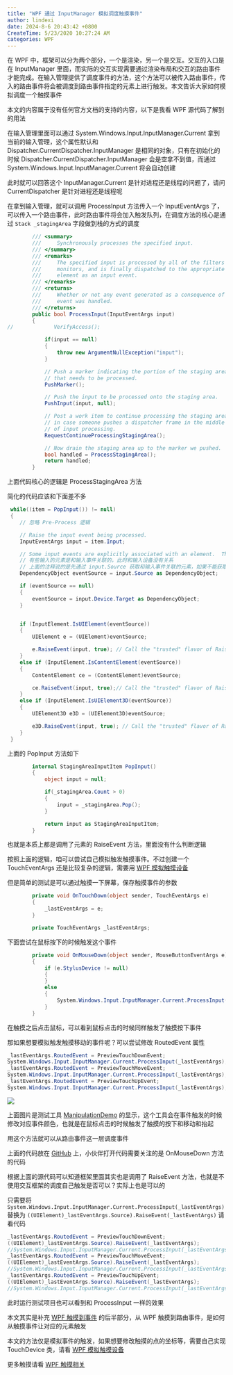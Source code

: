 ```yaml
---
title: "WPF 通过 InputManager 模拟调度触摸事件"
author: lindexi
date: 2024-8-6 20:43:42 +0800
CreateTime: 5/23/2020 10:27:24 AM
categories: WPF
---
```


在 WPF 中，框架可以分为两个部分，一个是渲染，另一个是交互。交互的入口是在 InputManager 里面，而实际的交互实现需要通过渲染布局和交互的路由事件才能完成。在输入管理提供了调度事件的方法，这个方法可以被传入路由事件，传入的路由事件将会被调度到路由事件指定的元素上进行触发。本文告诉大家如何模拟调度一个触摸事件

<!--more-->


<!-- CreateTime:5/23/2020 10:27:24 AM -->



本文的内容属于没有任何官方文档的支持的内容，以下是我看 WPF 源代码了解到的用法

在输入管理里面可以通过 System.Windows.Input.InputManager.Current 拿到当前的输入管理，这个属性默认和 Dispatcher.CurrentDispatcher.InputManager 是相同的对象，只有在初始化的时候 Dispatcher.CurrentDispatcher.InputManager 会是空拿不到值，而通过 System.Windows.Input.InputManager.Current 将会自动创建

此时就可以回答这个 InputManager.Current 是针对进程还是线程的问题了，请问 CurrentDispatcher 是针对进程还是线程呢

在拿到输入管理，就可以调用 ProcessInput 方法传入一个 InputEventArgs 了，可以传入一个路由事件，此时路由事件将会加入触发队列，在调度方法的核心是通过  `Stack _stagingArea` 字段做到栈的方式的调度

```csharp
        /// <summary>
        ///     Synchronously processes the specified input.
        /// </summary>
        /// <remarks>
        ///     The specified input is processed by all of the filters and
        ///     monitors, and is finally dispatched to the appropriate
        ///     element as an input event.
        /// </remarks>
        /// <returns>
        ///     Whether or not any event generated as a consequence of this
        ///     event was handled.
        /// </returns>
        public bool ProcessInput(InputEventArgs input)
        {
//             VerifyAccess();

            if(input == null)
            {
                throw new ArgumentNullException("input");
            }

            // Push a marker indicating the portion of the staging area
            // that needs to be processed.
            PushMarker();

            // Push the input to be processed onto the staging area.
            PushInput(input, null);

            // Post a work item to continue processing the staging area
            // in case someone pushes a dispatcher frame in the middle
            // of input processing.
            RequestContinueProcessingStagingArea();

            // Now drain the staging area up to the marker we pushed.
            bool handled = ProcessStagingArea();
            return handled;
        }
```

上面代码核心的逻辑是 ProcessStagingArea 方法

简化的代码应该和下面差不多

```csharp
 while((item = PopInput()) != null)
 {
    // 忽略 Pre-Process 逻辑

    // Raise the input event being processed.
    InputEventArgs input = item.Input;

    // Some input events are explicitly associated with an element.  Those that are not are associated with the target of the input device for this event.
    // 有些输入的元素是和输入事件关联的，此时和输入设备没有关系
    // 上面的注释说的是先通过 input.Source 获取和输入事件关联的元素，如果不能获取到，那么也许输入元素是和输入设备关联的，尝试从输入设备获取
    DependencyObject eventSource = input.Source as DependencyObject;

    if (eventSource == null)
    {
        eventSource = input.Device.Target as DependencyObject;
    }


    if (InputElement.IsUIElement(eventSource))
    {
        UIElement e = (UIElement)eventSource;

        e.RaiseEvent(input, true); // Call the "trusted" flavor of RaiseEvent. 
    }
    else if (InputElement.IsContentElement(eventSource))
    {
        ContentElement ce = (ContentElement)eventSource;

        ce.RaiseEvent(input, true);// Call the "trusted" flavor of RaiseEvent.
    }
    else if (InputElement.IsUIElement3D(eventSource))
    {
        UIElement3D e3D = (UIElement3D)eventSource;

        e3D.RaiseEvent(input, true); // Call the "trusted" flavor of RaiseEvent
    }    
 }
```

上面的 PopInput 方法如下

```csharp
        internal StagingAreaInputItem PopInput()
        {
            object input = null;

            if(_stagingArea.Count > 0)
            {
                input = _stagingArea.Pop();
            }

            return input as StagingAreaInputItem;
        }
```

也就是本质上都是调用了元素的 RaiseEvent 方法，里面没有什么判断逻辑

按照上面的逻辑，咱可以尝试自己模拟触发触摸事件。不过创建一个 TouchEventArgs 还是比较复杂的逻辑，需要用 [WPF 模拟触摸设备](https://blog.lindexi.com/post/WPF-%E6%A8%A1%E6%8B%9F%E8%A7%A6%E6%91%B8%E8%AE%BE%E5%A4%87.html )

但是简单的测试是可以通过触摸一下屏幕，保存触摸事件的参数

```csharp
        private void OnTouchDown(object sender, TouchEventArgs e)
        {
            _lastEventArgs = e;
        }

        private TouchEventArgs _lastEventArgs;
```

下面尝试在鼠标按下的时候触发这个事件

```csharp
        private void OnMouseDown(object sender, MouseButtonEventArgs e)
        {
            if (e.StylusDevice != null)
            {
            }
            else
            {
                System.Windows.Input.InputManager.Current.ProcessInput(_lastEventArgs);
            }
        }
```

在触摸之后点击鼠标，可以看到鼠标点击的时候同样触发了触摸按下事件

那如果想要模拟触发触摸移动的事件呢？可以尝试修改 RoutedEvent 属性

```csharp
_lastEventArgs.RoutedEvent = PreviewTouchDownEvent;
System.Windows.Input.InputManager.Current.ProcessInput(_lastEventArgs);
_lastEventArgs.RoutedEvent = PreviewTouchMoveEvent;
System.Windows.Input.InputManager.Current.ProcessInput(_lastEventArgs);
_lastEventArgs.RoutedEvent = PreviewTouchUpEvent;
System.Windows.Input.InputManager.Current.ProcessInput(_lastEventArgs);
```

<!-- ![](image/WPF 通过 InputManager 模拟调度触摸事件/WPF 通过 InputManager 模拟调度触摸事件.gif) -->

![](http://cdn.lindexi.site/lindexi%2FWPF%2520%25E9%2580%259A%25E8%25BF%2587%2520InputManager%2520%25E6%25A8%25A1%25E6%258B%259F%25E8%25B0%2583%25E5%25BA%25A6%25E8%25A7%25A6%25E6%2591%25B8%25E4%25BA%258B%25E4%25BB%25B6.gif)

上面图片是测试工具 [ManipulationDemo](https://github.com/dotnet-campus/ManipulationDemo/) 的显示，这个工具会在事件触发的时候修改对应事件颜色，也就是在鼠标点击的时候触发了触摸的按下和移动和抬起

用这个方法就可以从路由事件这一层调度事件

上面的代码放在 [GitHub](https://github.com/dotnet-campus/ManipulationDemo/tree/7ab5024d30b3174af77e5328f5a6afae8196005f/ManipulationDemo/MainWindow.xaml.cs) 上，小伙伴打开代码需要关注的是 OnMouseDown 方法的代码

根据上面的源代码可以知道框架里面其实也是调用了 RaiseEvent 方法，也就是不使用交互框架的调度自己触发是否可以？实际上也是可以的

只需要将 `System.Windows.Input.InputManager.Current.ProcessInput(_lastEventArgs)` 替换为 `((UIElement)_lastEventArgs.Source).RaiseEvent(_lastEventArgs)` 请看代码

```csharp
_lastEventArgs.RoutedEvent = PreviewTouchDownEvent;
((UIElement)_lastEventArgs.Source).RaiseEvent(_lastEventArgs);
//System.Windows.Input.InputManager.Current.ProcessInput(_lastEventArgs);
_lastEventArgs.RoutedEvent = PreviewTouchMoveEvent;
((UIElement)_lastEventArgs.Source).RaiseEvent(_lastEventArgs);
//System.Windows.Input.InputManager.Current.ProcessInput(_lastEventArgs);
_lastEventArgs.RoutedEvent = PreviewTouchUpEvent;
((UIElement)_lastEventArgs.Source).RaiseEvent(_lastEventArgs);
//System.Windows.Input.InputManager.Current.ProcessInput(_lastEventArgs);
```

此时运行测试项目也可以看到和 ProcessInput 一样的效果

本文其实是补充 [WPF 触摸到事件](https://blog.lindexi.com/post/WPF-%E8%A7%A6%E6%91%B8%E5%88%B0%E4%BA%8B%E4%BB%B6.html ) 的后半部分，从 WPF 触摸到路由事件，是如何从触摸事件让对应的元素触发

本文的方法仅是模拟事件的触发，如果想要修改触摸的点的坐标等，需要自己实现 TouchDevice 类，请看 [WPF 模拟触摸设备](https://blog.lindexi.com/post/WPF-%E6%A8%A1%E6%8B%9F%E8%A7%A6%E6%91%B8%E8%AE%BE%E5%A4%87.html )

更多触摸请看 [WPF 触摸相关](https://blog.lindexi.com/post/WPF-%E8%A7%A6%E6%91%B8%E7%9B%B8%E5%85%B3.html )

